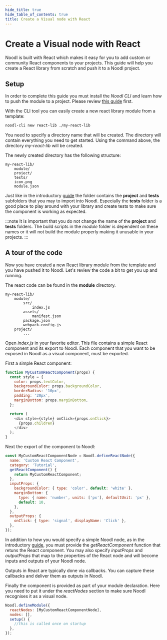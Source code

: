 ```yaml
---
hide_title: true
hide_table_of_contents: true
title: Create a Visual node with React
---
```


# Create a Visual node with React

Noodl is built with React which makes it easy for you to add custom or community React components to your projects. This guide will help you create a React library from scratch and push it to a Noodl project.

## Setup

In order to complete this guide you must install the _Noodl CLI_ and learn how to push the module to a project. Please review [this guide](/javascript/extending/create-lib) first.

With the CLI tool you can easily create a new react library module from a template:

```bash
noodl-cli new react-lib ./my-react-lib
```

You need to specify a directory name that will be created. The directory will contain everything you need to get started. Using the command above, the directory _my-react-lib_ will be created.

The newly created directory has the following structure:

```
my-react-lib/
    module/
    project/
    tests/
    icon.png
    module.json
```

Just like in the introductory [guide](/javascript/extending/create-lib) the folder contains the **project** and **tests** subfolders that you may to import into Noodl. Especially the **tests** folder is a good place to play around with your library and create tests to make sure the component is working as expected.

:::note
It is important that you do not change the name of the **project** and **tests** folders. The build scripts in the _module_ folder is dependent on these names or it will not build the module properly making it unusable in your projects.
:::

## A tour of the code

Now you have created a new React library module from the template and you have pushed it to Noodl. Let's review the code a bit to get you up and running.

The react code can be found in the **module** directory.

```
my-react-lib/
    module/
        src/
            index.js
        assets/
            manifest.json
        package.json
        webpack.config.js
    project/
        ...
```

Open _index.js_ in your favorite editor. This file contains a simple React component and its export to Noodl. Each component that you want to be exposed in Noodl as a visual component, must be exported.

First a simple React component:

```javascript
function MyCustomReactComponent(props) {
  const style = {
    color: props.textColor,
    backgroundColor: props.backgroundColor,
    borderRadius: '10px',
    padding: '20px',
    marginBottom: props.marginBottom,
  };

  return (
    <div style={style} onClick={props.onClick}>
      {props.children}
    </div>
  );
}
```

Next the export of the component to Noodl:

```javascript
const MyCustomReactComponentNode = Noodl.defineReactNode({
  name: 'Custom React Component',
  category: 'Tutorial',
  getReactComponent() {
    return MyCustomReactComponent;
  },
  inputProps: {
    backgroundColor: { type: 'color', default: 'white' },
    marginBottom: {
      type: { name: 'number', units: ['px'], defaultUnit: 'px' },
      default: 10,
    },
  },
  outputProps: {
    onClick: { type: 'signal', displayName: 'Click' },
  },
});
```

In addition to how you would specify a simple Noodl node, as in the introductory [guide](/javascript/extending/create-lib), you must provide the _getReactComponent_ function that retuns the React component. You may also specify _inputProps_ and _outputProps_ that map to the properties of the React node and will become inputs and outputs of your Noodl node.

Outputs in React are typically done via callbacks. You can capture these callbacks and deliver them as outputs in Noodl.

Finally the component is provided as part of your module declaration. Here you need to put it under the _reactNodes_ section to make sure Noodl recognises it as a visual node.

```javascript
Noodl.defineModule({
  reactNodes: [MyCustomReactComponentNode],
  nodes: [],
  setup() {
    //this is called once on startup
  },
});
```
